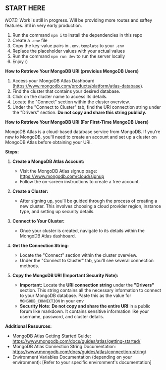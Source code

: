 ## START HERE

*NOTE:* Work is still in progress. Will be providing more routes and saftey features. Stil in very early production.

1. Run the command ```npm i``` to install the dependencies in this repo
2. Create a ```.env``` file
3. Copy the key-value pairs in ```.env.template``` to your ```.env```
4. Replace the placeholder values with your actual values
5. Run the command ```npm run dev``` to run the server locally
6. Enjoy :)

**How to Retrieve Your MongoDB URI (previoius MongoDB Users)**

1. Access your MongoDB Atlas Dashboard (https://www.mongodb.com/products/platform/atlas-database).
2. Find the cluster that contains your desired database.
3. Click on the cluster name to access its details.
4. Locate the "Connect" section within the cluster overview.
5. Under the "Connect to Cluster" tab, find the URI connection string under the "Drivers" section. **Do not copy and share this string publicly.**

**How to Retrieve Your MongoDB URI (For First-Time MongoDB Users)**

MongoDB Atlas is a cloud-based database service from MongoDB. If you're new to MongoDB, you'll need to create an account and set up a cluster on MongoDB Atlas before obtaining your URI.

**Steps:**

1. **Create a MongoDB Atlas Account:**

   - Visit the MongoDB Atlas signup page: https://www.mongodb.com/cloud/signup
   - Follow the on-screen instructions to create a free account.

3. **Create a Cluster:**

   - After signing up, you'll be guided through the process of creating a new cluster. This involves choosing a cloud provider region, instance type, and setting up security details.

4. **Connect to Your Cluster:**

   - Once your cluster is created, navigate to its details within the MongoDB Atlas dashboard.

5. **Get the Connection String:**

   - Locate the "Connect" section within the cluster overview.
   - Under the "Connect to Cluster" tab, you'll see several connection methods.

6. **Copy the MongoDB URI (Important Security Note):**

   - **Important:** Locate the **URI connection string** under the **"Drivers"** section. This string contains all the necessary information to connect to your MongoDB database. Paste this as the value for ```MONGODB_CONNECTION``` in your env
   - **Security Note:**  **Do not copy and share the entire URI** in a public forum like markdown. It contains sensitive information like your username, password, and cluster details.

**Additional Resources:**

* MongoDB Atlas Getting Started Guide: https://www.mongodb.com/docs/guides/atlas/getting-started/
* MongoDB Atlas Connection String Documentation: https://www.mongodb.com/docs/guides/atlas/connection-string/
* Environment Variables Documentation (depending on your environment): [Refer to your specific environment's documentation]
